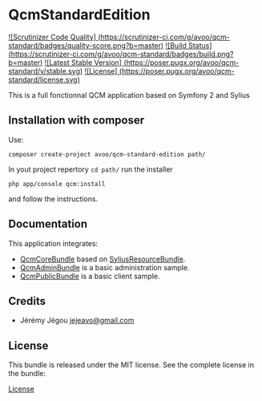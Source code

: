 QcmStandardEdition
===========================

[![Scrutinizer Code Quality]
(https://scrutinizer-ci.com/g/avoo/qcm-standard/badges/quality-score.png?b=master)](https://scrutinizer-ci.com/g/avoo/SerializerTranslationBundle/?branch=master)
[![Build Status]
(https://scrutinizer-ci.com/g/avoo/qcm-standard/badges/build.png?b=master)](https://scrutinizer-ci.com/g/avoo/SerializerTranslationBundle/build-status/master)
[![Latest Stable Version]
(https://poser.pugx.org/avoo/qcm-standard/v/stable.svg)](https://packagist.org/packages/avoo/serializer-translation-bundle)
[![License]
(https://poser.pugx.org/avoo/qcm-standard/license.svg)](https://packagist.org/packages/avoo/serializer-translation-bundle)

This is a full fonctionnal QCM application based on Symfony 2 and Sylius

Installation with composer
--------------------------

Use:

``` shell
composer create-project avoo/qcm-standard-edition path/
```

In yout project repertory `cd path/` run the installer

``` shell
php app/console qcm:install
```

and follow the instructions.


Documentation
-------------

This application integrates:
* [QcmCoreBundle](https://github.com/avoo/QcmCoreBundle) based on [SyliusResourceBundle](https://github.com/Sylius/SyliusResourceBundle).
* [QcmAdminBundle](https://github.com/avoo/QcmAdminBundle) is a basic administration sample.
* [QcmPublicBundle](https://github.com/avoo/QcmPublicBundle) is a basic client sample.


Credits
-------

* Jérémy Jégou <jejeavo@gmail.com>


License
-------

This bundle is released under the MIT license. See the complete license in the bundle:

[License](https://github.com/avoo/qcm-standard/blob/master/LICENSE)
